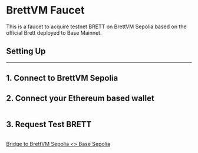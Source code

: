 # BrettVM Faucet

This is a faucet to acquire testnet BRETT on BrettVM Sepolia based on the official Brett deployed to Base Mainnet.



## Setting Up
---
## 1. Connect to BrettVM Sepolia

## 2. Connect your Ethereum based wallet
```bash
```
## 3. Request Test BRETT
```bash
```
<a href="https://brettvm-testnet-3o1ozdql67-6aac6993b9bfa2bd.testnets.rollbridge.app" target="_blank">Bridge to BrettVM Sepolia <> Base Sepolia</a>
